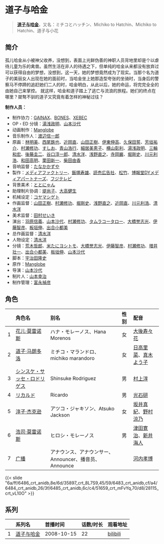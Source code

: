 # 道子与哈金


> <u>**[道子与哈金](https://bgm.tv/subject/919)**</u>，又名：ミチコとハッチン、Michiko to Hatchin、Michiko to Hatchin、道子与小花

## 简介

孤儿哈金从小被神父收养，没想到，表面上光鲜伪善的神职人员背地里却是个以虐待儿童为乐的禽兽。虽然生活在非人的待遇之下，但单纯的哈金从来都没有放弃过可以获得自由的梦想，没想到，这一天，她的梦想竟然成为了现实。当那个名为道子的美丽女人出现在她的面前时，当哈金坐上她那造型夸张的坐骑时，当身后的警察马不停蹄的追赶她们二人的时，哈金明白，从此以后，她的命运，将完完全全的由她自己来掌控。
就这样，哈金和道子踏上了逃亡与流浪的旅程。她们的终点在哪里？桀骜不驯的道子又究竟有着怎样的神秘过往？

**制作人员：**
- 制作协力：[GAINAX](https://bgm.tv/person/93)、[BONES](https://bgm.tv/person/44)、[XEBEC](https://bgm.tv/person/551)
- OP・ED 分镜：[湯浅政明](https://bgm.tv/person/2280)、[山本沙代](https://bgm.tv/person/3563)
- 动画制作：[Manglobe](https://bgm.tv/person/1712)
- 音乐制作人：[渡辺信一郎](https://bgm.tv/person/100)
- 原画：[林明美](https://bgm.tv/person/146)、[西尾鉄也](https://bgm.tv/person/643)、[近岡直](https://bgm.tv/person/3633)、[山田正樹](https://bgm.tv/person/798)、[伊東伸高](https://bgm.tv/person/3164)、[久保田誓](https://bgm.tv/person/2650)、[芳垣祐介](https://bgm.tv/person/11388)、[村瀬修功](https://bgm.tv/person/199)、[すしお](https://bgm.tv/person/2649)、[青山浩行](https://bgm.tv/person/3075)、[細居美恵子](https://bgm.tv/person/12049)、[横山彰利](https://bgm.tv/person/2886)、[湯浅政明](https://bgm.tv/person/2280)、[三輪和宏](https://bgm.tv/person/11562)、[後藤圭二](https://bgm.tv/person/305)、[谷口淳一郎](https://bgm.tv/person/3063)、[清水洋](https://bgm.tv/person/3564)、[浅野直之](https://bgm.tv/person/12700)、[寺岡巌](https://bgm.tv/person/11592)、[堀剛史](https://bgm.tv/person/12189)、[川元利浩](https://bgm.tv/person/102)、[和田高明](https://bgm.tv/person/7519)、[栗田新一](https://bgm.tv/person/12411)、[柴田由香](https://bgm.tv/person/3780)
- 音响监督：[たなかかずや](https://bgm.tv/person/38)
- 製作：[メディアファクトリー](https://bgm.tv/person/1226)、[飯塚寿雄](https://bgm.tv/person/50885)、[読売広告社](https://bgm.tv/person/110)、[松竹](https://bgm.tv/person/1433)、[博報堂DYメディアパートナーズ](https://bgm.tv/person/1800)、[フジテレビ](https://bgm.tv/person/277)
- 背景美术：[ととにゃん](https://bgm.tv/person/34067)
- 助理制片协调：[堤尚子](https://bgm.tv/person/27300)、[大高健生](https://bgm.tv/person/51172)
- 机械设定：[コヤマシゲト](https://bgm.tv/person/11653)
- 作画监督：[山田正樹](https://bgm.tv/person/798)、[村瀬修功](https://bgm.tv/person/199)、[堀剛史](https://bgm.tv/person/12189)、[浅野直之](https://bgm.tv/person/12700)、[近岡直](https://bgm.tv/person/3633)、[川元利浩](https://bgm.tv/person/102)、[清水洋](https://bgm.tv/person/3564)
- 美术监督：[田村せいき](https://bgm.tv/person/6772)
- 演出：[羽原信義](https://bgm.tv/person/1418)、[山本沙代](https://bgm.tv/person/3563)、[村瀬修功](https://bgm.tv/person/199)、[タムラコータロー](https://bgm.tv/person/11563)、[大橋誉志光](https://bgm.tv/person/382)、[伊藤智彦](https://bgm.tv/person/3213)、[板垣伸](https://bgm.tv/person/1663)、[出合小都美](https://bgm.tv/person/15844)
- 总作画监督：[清水洋](https://bgm.tv/person/3564)
- 人物设定：[清水洋](https://bgm.tv/person/3564)
- 分镜：[荒木哲郎](https://bgm.tv/person/3212)、[米たにヨシトモ](https://bgm.tv/person/1270)、[大橋誉志光](https://bgm.tv/person/382)、[伊藤智彦](https://bgm.tv/person/3213)、[村瀬修功](https://bgm.tv/person/199)、[増井壮一](https://bgm.tv/person/1170)、[出合小都美](https://bgm.tv/person/15844)、[板垣伸](https://bgm.tv/person/1663)、[山本沙代](https://bgm.tv/person/3563)
- 脚本：[宇治田隆史](https://bgm.tv/person/20138)
- 原作：[Manglobe](https://bgm.tv/person/1712)
- 导演：[山本沙代](https://bgm.tv/person/3563)
- 制片人：[山本幸治](https://bgm.tv/person/24336)
- 制作管理：[富永禎彦](https://bgm.tv/person/48744)

## 角色

|     |   角色名   |   别名  | 性别 |  配音  |
|:--- |:------  |:----      |:---  |:--   |
| 1 | [花儿·莫雷诺斯](https://bgm.tv/character/6486) | ハナ・モレーノス、Hana Morenos | 女 | [大後寿々花](https://bgm.tv/person/4992) |
| 2 | [道子·马朗多洛](https://bgm.tv/character/35897) | ミチコ・マランドロ、michiko marandoro | 女 | [日高里菜](https://bgm.tv/person/4962)、[真木よう子](https://bgm.tv/person/21820) |
| 3 | [シンスケ・サッセ・ロドリゲス](https://bgm.tv/character/6483) | Shinsuke Rodriguez | 男 | [村上淳](https://bgm.tv/person/22045) |
| 4 | [リカルド](https://bgm.tv/character/6484) | Ricardo | 男 | [光石研](https://bgm.tv/person/24300) |
| 5 | [淳子·杰克逊](https://bgm.tv/character/6485) | アツコ・ジャキソン、Atsuko Jackson | 女 | [坂井真紀](https://bgm.tv/person/4993)、[野村涼乃](https://bgm.tv/person/27819) |
| 6 | [浩司·莫雷诺斯](https://bgm.tv/character/51659) | ヒロシ・モレーノス | 男 | [津田寛治](https://bgm.tv/person/4453)、[新井海人](https://bgm.tv/person/26720) |
| 7 | [广播](https://bgm.tv/character/28115) | アナウンス、アナウンサー、Announcer、播音员、Announce |  | [河内孝博](https://bgm.tv/person/23832) |

{{< slide "6a/ff/6486_crt_anidb,8e/6d/35897_crt_8L7S9,45/59/6483_crt_anidb,cf/a4/6484_crt_anidb,26/3f/6485_crt_anidb,6c/c4/51659_crt_mFvYq,70/d8/28115_crt_vL10O" >}}

## 系列

|     |   系列名   |   首播时间  | 话数/时长  | 观看地址 |
|:---  |:------    |:----      |:---       |:---  |
| 1 |[道子与哈金](https://bgm.tv/subject/919)| 2008-10-15 | 22 | [bilibili](https://www.bilibili.com/bangumi/play/ep84290?)  |



